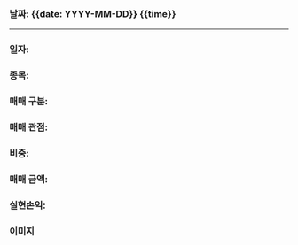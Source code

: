 ### 날짜: {{date: YYYY-MM-DD}} {{time}}

----
### 일자: 

### 종목:

### 매매 구분:

### 매매 관점:

### 비중:

### 매매 금액:

### 실현손익:

### 이미지
